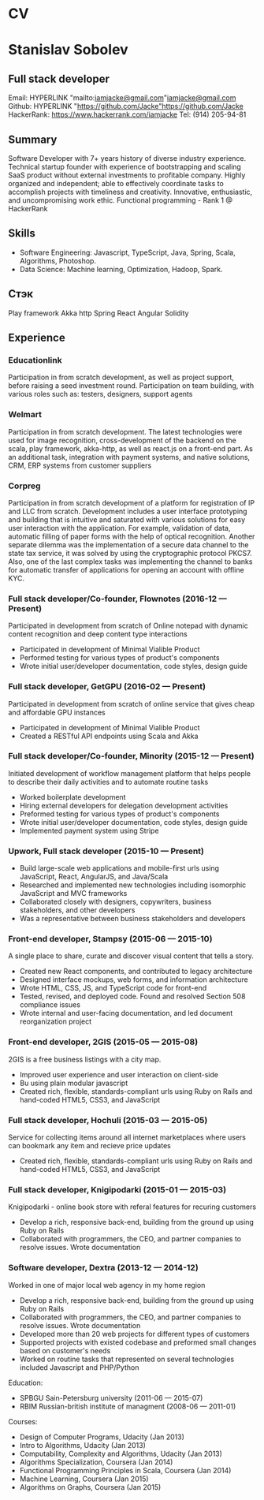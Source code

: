 # CV
# Stanislav Sobolev
## Full stack developer
Email:  HYPERLINK "mailto:iamjacke@gmail.com"iamjacke@gmail.com
Github:  HYPERLINK "https://github.com/Jacke"https://github.com/Jacke
HackerRank: https://www.hackerrank.com/iamjacke
Tel: (914) 205-94-81

## Summary
Software Developer with 7+ years history of diverse industry experience. Technical startup founder with experience of bootstrapping and scaling SaaS product without external investments to profitable company. 
Highly organized and independent; able to effectively coordinate tasks to accomplish projects with timeliness and creativity. Innovative, enthusiastic, and uncompromising work ethic. Functional programming - Rank 1 @ HackerRank


## Skills 

- Software Engineering: Javascript, TypeScript, Java, Spring, Scala, Algorithms, Photoshop.
- Data Science: Machine learning, Optimization, Hadoop, Spark. 

## Стэк 
Play framework 
Akka http 
Spring 
React
Angular
Solidity

## Experience

### Educationlink
Participation in from scratch development, as well as project support, before raising a seed investment round. Participation on team building, with various roles such as: testers, designers, support agents

### Welmart
Participation in from scratch development. The latest technologies were used for image recognition, cross-development of the backend on the scala, play framework, akka-http, as well as react.js on a front-end part.
As an additional task, integration with payment systems, and native solutions, CRM, ERP systems from customer suppliers


### Corpreg
Participation in from scratch development of a platform for registration of IP and LLC from scratch. Development includes a user interface prototyping and building that is intuitive and saturated with various solutions for easy user interaction with the application. For example, validation of data, automatic filling of paper forms with the help of optical recognition. Another separate dilemma was the implementation of a secure data channel to the state tax service, it was solved by using the cryptographic protocol PKCS7. Also, one of the last complex tasks was implementing the channel to banks for automatic transfer of applications for opening an account with offline KYC.



### Full stack developer/Co-founder, Flownotes (2016-12 — Present)
Participated in development from scratch of Online notepad with dynamic content recognition and deep content type interactions
- Participated in development of Minimal Vialible Product
- Performed testing for various types of product's components
- Wrote initial user/developer documentation, code styles, design guide

### Full stack developer, GetGPU (2016-02 — Present)
Participated in development from scratch of online service that gives cheap and affordable GPU instances
- Participated in development of Minimal Vialible Product
- Created a RESTful API endpoints using Scala and Akka

### Full stack developer/Co-founder, Minority (2015-12 — Present)
Initiated development of workflow management platform that helps people to describe their daily activities and to automate routine tasks
- Worked boilerplate development
- Hiring external developers for delegation development activities
- Preformed testing for various types of product's components
- Wrote initial user/developer documentation, code styles, design guide
- Implemented payment system using Stripe

### Upwork, Full stack developer (2015-10 — Present)

- Build large-scale web applications and mobile-first urls using JavaScript, React, AngularJS, and Java/Scala
- Researched and implemented new technologies including isomorphic JavaScript and MVC frameworks
- Collaborated closely with designers, copywriters, business stakeholders, and other developers
- Was a representative between business stakeholders and developers

### Front-end developer, Stampsy (2015-06 — 2015-10)
A single place to share, curate and discover visual content that tells a story.
- Created new React components, and contributed to legacy architecture
- Designed interface mockups, web forms, and information architecture
- Wrote HTML, CSS, JS, and TypeScript code for front-end
- Tested, revised, and deployed code. Found and resolved Section 508 compliance issues
- Wrote internal and user-facing documentation, and led document reorganization project

### Front-end developer, 2GIS (2015-05 — 2015-08)
2GIS is a free business listings with a city map.
- Improved user experience and user interaction on client-side
- Bu using plain modular javascript
- Created rich, flexible, standards-compliant urls using Ruby on Rails and hand-coded HTML5, CSS3, and JavaScript

### Full stack developer, Hochuli (2015-03 — 2015-05)
Service for collecting items around all internet marketplaces where users can bookmark any item and recieve price updates
- Created rich, flexible, standards-compliant urls using Ruby on Rails and hand-coded HTML5, CSS3, and JavaScript

### Full stack developer, Knigipodarki (2015-01 — 2015-03)
Knigipodarki - online book store with referal features for recuring customers
- Develop a rich, responsive back-end, building from the ground up using Ruby on Rails
- Collaborated with programmers, the CEO, and partner companies to resolve issues. Wrote documentation

### Software developer, Dextra (2013-12 — 2014-12)
Worked in one of major local web agency in my home region
- Develop a rich, responsive back-end, building from the ground up using Ruby on Rails
- Collaborated with programmers, the CEO, and partner companies to resolve issues. Wrote documentation
- Developed more than 20 web projects for different types of customers
- Supported projects with existed codebase and preformed small changes based on customer's needs
- Worked on routine tasks that represented on several technologies included Javascript and PHP/Python


Education:

* SPBGU Sain-Petersburg university (2011-06 — 2015-07)
* RBIM Russian-british institute of managment (2008-06 — 2011-01)


Courses:
* Design of Computer Programs, Udacity (Jan 2013)
* Intro to Algorithms, Udacity (Jan 2013)
* Computability, Complexity and Algorithms, Udacity (Jan 2013)
* Algorithms Specialization, Coursera (Jan 2014)
* Functional Programming Principles in Scala, Coursera (Jan 2014)
* Machine Learning, Coursera (Jan 2015)
* Algorithms on Graphs, Coursera (Jan 2015)
